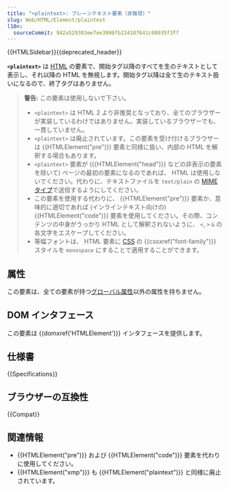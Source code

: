 ```yaml
---
title: "<plaintext>: プレーンテキスト要素（非推奨）"
slug: Web/HTML/Element/plaintext
l10n:
  sourceCommit: 942a529383ee7ee3996fb234187641c08935f3ff
---
```


{{HTMLSidebar}}{{deprecated_header}}

**`<plaintext>`** は [HTML](/ja/docs/Web/HTML) の要素で、開始タグ以降のすべてを生のテキストとして表示し、それ以降の HTML を無視します。開始タグ以降は全て生のテキスト扱いになるので、終了タグはありません。

> **警告:** この要素は使用しないで下さい。
>
> - `<plaintext>` は HTML 2 より非推奨となっており、全てのブラウザーが実装しているわけではありません。実装しているブラウザーでも、一貫していません。
> - `<plaintext>` は廃止されています。この要素を受け付けるブラウザーは {{HTMLElement("pre")}} 要素と同様に扱い、内部の HTML を解釈する場合もあります。
> - `<plaintext>` 要素が ({{HTMLElement("head")}} などの非表示の要素を除いて) ページの最初の要素になるのであれば、 HTML は使用しないでください。代わりに、テキストファイルを `text/plain` の [MIME タイプ](/ja/docs/Learn/Server-side/Configuring_server_MIME_types)で送信するようにしてください。
> - この要素を使用する代わりに、 {{HTMLElement("pre")}} 要素か、意味的に適切であれば (インラインテキスト向けの) {{HTMLElement("code")}} 要素を使用してください。その際、コンテンツの中身がうっかり HTML として解釈されないように、 `<`, `>` `&` の各文字をエスケープしてください。
> - 等幅フォントは、 HTML 要素に [CSS](/ja/docs/Web/CSS) の {{cssxref("font-family")}} スタイルを `monospace` にすることで適用することができます。

## 属性

この要素は、全ての要素が持つ[グローバル属性](/ja/docs/Web/HTML/Global_attributes)以外の属性を持ちません。

## DOM インタフェース

この要素は {{domxref('HTMLElement')}} インタフェースを提供します。

<!-- ## Technical summary -->

## 仕様書

{{Specifications}}

## ブラウザーの互換性

{{Compat}}

## 関連情報

- {{HTMLElement("pre")}} および {{HTMLElement("code")}} 要素を代わりに使用してください。
- {{HTMLElement("xmp")}} も {{HTMLElement("plaintext")}} と同様に廃止されています。
